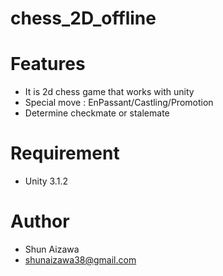 # chess_2D_offline

# Features
* It is 2d chess game that works with unity
* Special move : EnPassant/Castling/Promotion
* Determine checkmate or stalemate
 
# Requirement
* Unity 3.1.2
 
# Author

* Shun Aizawa
* shunaizawa38@gmail.com
